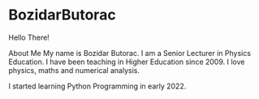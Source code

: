 # BozidarButorac

Hello There!

About  Me
My name is Bozidar Butorac. I am a Senior Lecturer in Physics Education.
I have been teaching in Higher Education since 2009. 
I love physics, maths and numerical analysis.

I started learning Python Programming in early 2022. 
